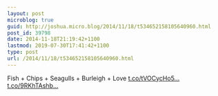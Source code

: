 ```yaml
---
layout: post
microblog: true
guid: http://joshua.micro.blog/2014/11/18/t534652158105640960.html
post_id: 39798
date: 2014-11-18T21:19:42+1100
lastmod: 2019-07-30T17:41:42+1100
type: post
url: /2014/11/18/t534652158105640960.html
---
```

Fish + Chips + Seagulls + Burleigh + Love [t.co/tVOCycHo5...](http://t.co/tVOCycHo5h) [t.co/9RKhTAshb...](http://t.co/9RKhTAshb6)
